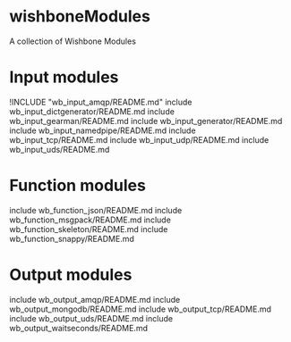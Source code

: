 wishboneModules
===============

A collection of Wishbone Modules


Input modules
=============

!INCLUDE "wb_input_amqp/README.md"
include wb_input_dictgenerator/README.md
include wb_input_gearman/README.md
include wb_input_generator/README.md
include wb_input_namedpipe/README.md
include wb_input_tcp/README.md
include wb_input_udp/README.md
include wb_input_uds/README.md


Function modules
================

include wb_function_json/README.md
include wb_function_msgpack/README.md
include wb_function_skeleton/README.md
include wb_function_snappy/README.md


Output modules
==============

include wb_output_amqp/README.md
include wb_output_mongodb/README.md
include wb_output_tcp/README.md
include wb_output_uds/README.md
include wb_output_waitseconds/README.md
